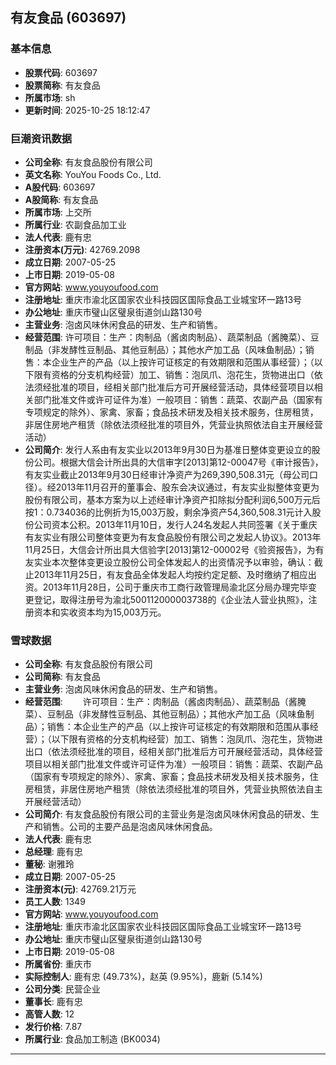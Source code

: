 ## 有友食品 (603697)

### 基本信息

- **股票代码**: 603697
- **股票简称**: 有友食品
- **所属市场**: sh
- **更新时间**: 2025-10-25 18:12:47

### 巨潮资讯数据

- **公司全称**: 有友食品股份有限公司
- **英文名称**: YouYou Foods Co., Ltd.
- **A股代码**: 603697
- **A股简称**: 有友食品
- **所属市场**: 上交所
- **所属行业**: 农副食品加工业
- **法人代表**: 鹿有忠
- **注册资本(万元)**: 42769.2098
- **成立日期**: 2007-05-25
- **上市日期**: 2019-05-08
- **官方网站**: www.youyoufood.com
- **注册地址**: 重庆市渝北区国家农业科技园区国际食品工业城宝环一路13号
- **办公地址**: 重庆市璧山区璧泉街道剑山路130号
- **主营业务**: 泡卤风味休闲食品的研发、生产和销售。
- **经营范围**: 许可项目：生产：肉制品（酱卤肉制品）、蔬菜制品（酱腌菜）、豆制品（非发酵性豆制品、其他豆制品）；其他水产加工品（风味鱼制品）；销售：本企业生产的产品（以上按许可证核定的有效期限和范围从事经营）；（以下限有资格的分支机构经营）加工、销售：泡凤爪、泡花生，货物进出口（依法须经批准的项目，经相关部门批准后方可开展经营活动，具体经营项目以相关部门批准文件或许可证件为准）一般项目：销售：蔬菜、农副产品（国家有专项规定的除外）、家禽、家畜；食品技术研发及相关技术服务，住房租赁，非居住房地产租赁（除依法须经批准的项目外，凭营业执照依法自主开展经营活动）
- **公司简介**: 发行人系由有友实业以2013年9月30日为基准日整体变更设立的股份公司。根据大信会计所出具的大信审字[2013]第12-00047号《审计报告》，有友实业截止2013年9月30日经审计净资产为269,390,508.31元（母公司口径）。经2013年11月召开的董事会、股东会决议通过，有友实业拟整体变更为股份有限公司，基本方案为以上述经审计净资产扣除拟分配利润6,500万元后按1：0.734036的比例折为15,003万股，剩余净资产54,360,508.31元计入股份公司资本公积。2013年11月10日，发行人24名发起人共同签署《关于重庆有友实业有限公司整体变更为有友食品股份有限公司之发起人协议》。2013年11月25日，大信会计所出具大信验字[2013]第12-00002号《验资报告》，为有友实业本次整体变更设立股份公司全体发起人的出资情况予以审验，确认：截止2013年11月25日，有友食品全体发起人均按约定足额、及时缴纳了相应出资。2013年11月28日，公司于重庆市工商行政管理局渝北区分局办理完毕变更登记，取得注册号为渝北500112000003738的《企业法人营业执照》，注册资本和实收资本均为15,003万元。

### 雪球数据

- **公司全称**: 有友食品股份有限公司
- **公司简称**: 有友食品
- **主营业务**: 泡卤风味休闲食品的研发、生产和销售。
- **经营范围**: 　　许可项目：生产：肉制品（酱卤肉制品）、蔬菜制品（酱腌菜）、豆制品（非发酵性豆制品、其他豆制品）；其他水产加工品（风味鱼制品）；销售：本企业生产的产品（以上按许可证核定的有效期限和范围从事经营）；（以下限有资格的分支机构经营）加工、销售：泡凤爪、泡花生，货物进出口（依法须经批准的项目，经相关部门批准后方可开展经营活动，具体经营项目以相关部门批准文件或许可证件为准）一般项目：销售：蔬菜、农副产品（国家有专项规定的除外）、家禽、家畜；食品技术研发及相关技术服务，住房租赁，非居住房地产租赁（除依法须经批准的项目外，凭营业执照依法自主开展经营活动）
- **公司简介**: 有友食品股份有限公司的主营业务是泡卤风味休闲食品的研发、生产和销售。公司的主要产品是泡卤风味休闲食品。
- **法人代表**: 鹿有忠
- **总经理**: 鹿有忠
- **董秘**: 谢雅玲
- **成立日期**: 2007-05-25
- **注册资本(元)**: 42769.21万元
- **员工人数**: 1349
- **官方网站**: www.youyoufood.com
- **注册地址**: 重庆市渝北区国家农业科技园区国际食品工业城宝环一路13号
- **办公地址**: 重庆市璧山区璧泉街道剑山路130号
- **上市日期**: 2019-05-08
- **所属省份**: 重庆市
- **实际控制人**: 鹿有忠 (49.73%)，赵英 (9.95%)，鹿新 (5.14%)
- **公司分类**: 民营企业
- **董事长**: 鹿有忠
- **高管人数**: 12
- **发行价格**: 7.87
- **所属行业**: 食品加工制造 (BK0034)

---